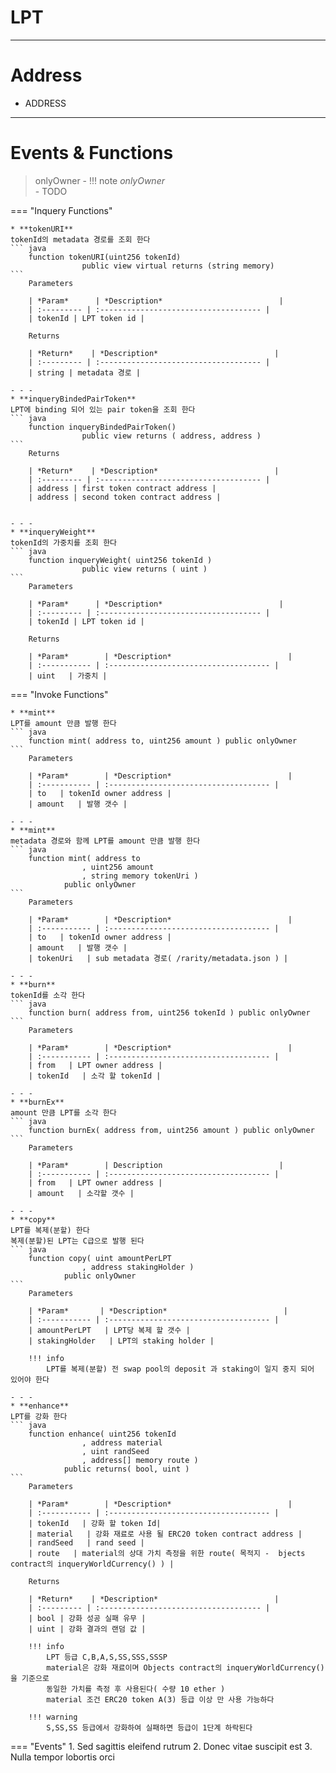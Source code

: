 # **LPT**
- - -

# **Address**
* ADDRESS
- - -

# **Events & Functions**

> onlyOwner - 
!!! note
    *onlyOwner*   
    - TODO

=== "Inquery Functions"

    * **tokenURI**   
    tokenId의 metadata 경로를 조회 한다
    ``` java
        function tokenURI(uint256 tokenId) 
                    public view virtual returns (string memory)
    ```   
        Parameters     
           
        | *Param*      | *Description*                          |
        | :--------- | :------------------------------------ |
        | tokenId | LPT token id |

        Returns     

        | *Return*    | *Description*                          |
        | :--------- | :------------------------------------ |
        | string | metadata 경로 |

    - - - 
    * **inqueryBindedPairToken**   
    LPT에 binding 되어 있는 pair token을 조회 한다
    ``` java
        function inqueryBindedPairToken() 
                    public view returns ( address, address ) 
    ```  
        Returns     

        | *Return*    | *Description*                          |
        | :--------- | :------------------------------------ |
        | address | first token contract address |
        | address | second token contract address |


    - - - 
    * **inqueryWeight**   
    tokenId의 가중치를 조회 한다
    ``` java
        function inqueryWeight( uint256 tokenId ) 
                    public view returns ( uint )
    ```  
        Parameters     
           
        | *Param*      | *Description*                          |
        | :--------- | :------------------------------------ |
        | tokenId | LPT token id |

        Returns     
           
        | *Param*        | *Description*                          |
        | :----------- | :------------------------------------ |
        | uint   | 가중치 |



    
=== "Invoke Functions"

    * **mint**   
    LPT를 amount 만큼 발행 한다
    ``` java
        function mint( address to, uint256 amount ) public onlyOwner 
    ```  
        Parameters     
           
        | *Param*        | *Description*                          |
        | :----------- | :------------------------------------ |
        | to   | tokenId owner address |
        | amount   | 발행 갯수 |   

    - - - 
    * **mint**   
    metadata 경로와 함께 LPT를 amount 만큼 발행 한다
    ``` java
        function mint( address to
                    , uint256 amount
                    , string memory tokenUri ) 
                public onlyOwner
    ```  
        Parameters     
           
        | *Param*        | *Description*                          |
        | :----------- | :------------------------------------ |
        | to   | tokenId owner address |
        | amount   | 발행 갯수 |   
        | tokenUri   | sub metadata 경로( /rarity/metadata.json ) |   

    - - - 
    * **burn**   
    tokenId를 소각 한다
    ``` java
        function burn( address from, uint256 tokenId ) public onlyOwner
    ```  
        Parameters     
           
        | *Param*        | *Description*                          |
        | :----------- | :------------------------------------ |
        | from   | LPT owner address |
        | tokenId   | 소각 할 tokenId |  
        
    - - - 
    * **burnEx**   
    amount 만큼 LPT를 소각 한다
    ``` java
        function burnEx( address from, uint256 amount ) public onlyOwner
    ```  
        Parameters     
           
        | *Param*        | Description                          |
        | :----------- | :------------------------------------ |
        | from   | LPT owner address |
        | amount   | 소각할 갯수 |  

    - - - 
    * **copy**   
    LPT를 복제(분할) 한다   
    복제(분할)된 LPT는 C급으로 발행 된다   
    ``` java
        function copy( uint amountPerLPT
                    , address stakingHolder ) 
                public onlyOwner
    ```  
        Parameters     
           
        | *Param*       | *Description*                          |
        | :----------- | :------------------------------------ |
        | amountPerLPT   | LPT당 복제 할 갯수 |
        | stakingHolder   | LPT의 staking holder |           

        !!! info
            LPT를 복제(분할) 전 swap pool의 deposit 과 staking이 일지 중지 되어 있어야 한다      

    - - - 
    * **enhance**   
    LPT를 강화 한다   
    ``` java
        function enhance( uint256 tokenId
                    , address material
                    , uint randSeed
                    , address[] memory route ) 
                public returns( bool, uint )
    ```  
        Parameters     
           
        | *Param*        | *Description*                          |
        | :----------- | :------------------------------------ |
        | tokenId   | 강화 할 token Id|
        | material   | 강화 재료로 사용 될 ERC20 token contract address | 
        | randSeed   | rand seed |
        | route   | material의 상대 가치 측정을 위한 route( 목적지 -  bjects contract의 inqueryWorldCurrency() ) |         

        Returns     

        | *Return*    | *Description*                          |
        | :--------- | :------------------------------------ |
        | bool | 강화 성공 실패 유무 |
        | uint | 강화 결과의 랜덤 값 |     

        !!! info            
            LPT 등급 C,B,A,S,SS,SSS,SSSP    
            material은 강화 재료이며 Objects contract의 inqueryWorldCurrency()을 기준으로    
            동일한 가치를 측정 후 사용된다( 수량 10 ether )   
            material 조건 ERC20 token A(3) 등급 이상 만 사용 가능하다   

        !!! warning
            S,SS,SS 등급에서 강화하여 실패하면 등급이 1단계 하락된다
    
=== "Events"
    1. Sed sagittis eleifend rutrum
    2. Donec vitae suscipit est
    3. Nulla tempor lobortis orci

